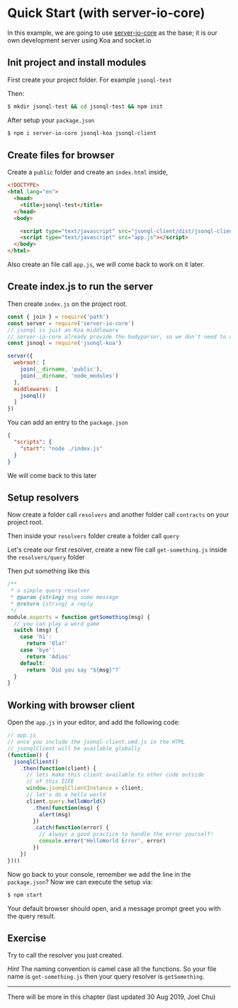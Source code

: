 # Quick Start (with server-io-core)

In this example, we are going to use [server-io-core](https://www.npmjs.com/package/server-io-core) as the base; it is our own development server using Koa and socket.io

## Init project and install modules

First create your project folder. For example `jsonql-test`

Then:

```sh
$ mkdir jsonql-test && cd jsonql-test && npm init
```

After setup your `package.json`

```sh
$ npm i server-io-core jsonql-koa jsonql-client
```

## Create files for browser

Create a `public` folder and create an `index.html` inside,

```html
<!DOCTYPE>
<html lang="en">
  <head>
    <title>jsonql-test</title>
  </head>
  <body>

    <script type="text/javascript" src="jsonql-client/dist/jsonql-client.umd.js"></script>
    <script type="text/javascript" src="app.js"></script>
  </body>
</html>

```

Also create an file call `app.js`, we will come back to work on it later.

## Create index.js to run the server

Then create `index.js` on the project root.

```js
const { join } = require('path')
const server = require('server-io-core')
// jsonql is just an Koa middleware
// server-io-core already provide the bodyparser, so we don't need to add it
const jsnoql = require('jsonql-koa')

server({
  webroot: [
    join(__dirname, 'public'),
    join(__dirname, 'node_modules')
  ],
  middlewares: [
    jsonql()
  ]
})
```

You can add an entry to the `package.json`

```json
{
  "scripts": {
    "start": "node ./index.js"
  }
}
```

We will come back to this later

## Setup resolvers

Now create a folder call `resolvers` and another folder call `contracts`
on your project root.

Then inside your `resolvers` folder create a folder call `query`

Let's create our first resolver, create a new file call `get-something.js` inside the `resolvers/query` folder

Then put something like this

```js
/**
 * a simple query resolver
 * @param {string} msg some message
 * @return {string} a reply
 */
module.exports = function getSomething(msg) {
  // you can play a word game
  switch (msg) {
    case 'hi':
      return 'Ola!'
    case 'bye':
      return 'Adios'
    default:
      return `Did you say "${msg}"?`
  }
}

```

## Working with browser client

Open the `app.js` in your editor, and add the following code:

```js
// app.js
// once you include the jsonql-client.umd.js in the HTML
// jsonqlClient will be available globally
(function() {
  jsonqlClient()
    .then(function(client) {
      // lets make this client available to other code outside
      // of this IIFE
      window.jsonqlClientInstance = client;
      // let's do a hello world
      client.query.helloWorld()
        .then(function(msg) {
          alert(msg)
        })
        .catch(function(error) {
          // always a good practice to handle the error yourself!
          console.error('HelloWorld Error', error)
        })
    })
})()
```

Now go back to your console, remember we add the line in the `package.json`? Now we can execute the setup via:

```sh
$ npm start
```

Your default browser should open, and a message prompt greet you with the query result.

## Exercise

Try to call the resolver you just created.

*Hint* The naming convention is camel case all the functions. So your file name is `get-something.js` then your query resolver is `getSomething`.

---

There will be more in this chapter (last updated 30 Aug 2019, Joel Chu)
